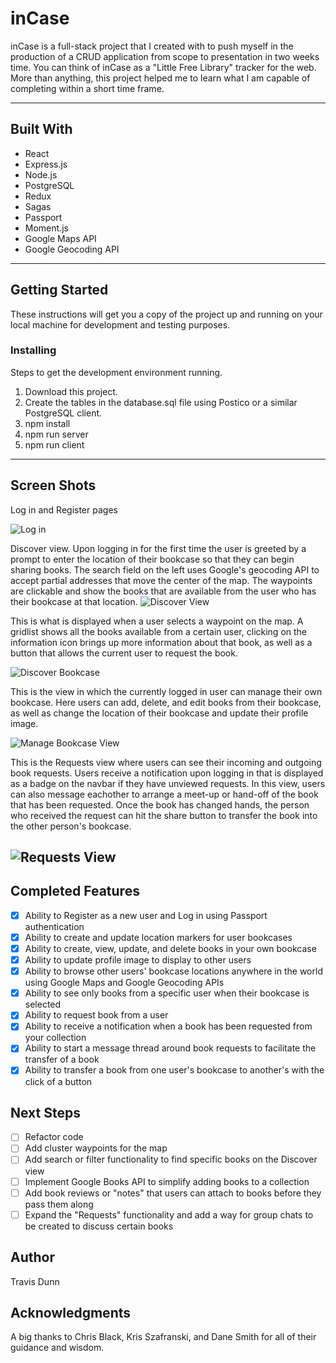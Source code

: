 # inCase 
inCase is a full-stack project that I created with to push myself in the production of a CRUD application from scope to presentation in two weeks time.  You can think of inCase as a "Little Free Library" tracker for the web.  More than anything, this project helped me to learn what I am capable of completing within a short time frame.

---

## Built With
- React
- Express.js
- Node.js
- PostgreSQL
- Redux
- Sagas
- Passport
- Moment.js
- Google Maps API
- Google Geocoding API

---

## Getting Started
These instructions will get you a copy of the project up and running on your local machine for development and testing purposes. 

### Installing
Steps to get the development environment running.

1. Download this project.
2. Create the tables in the database.sql file using Postico or a similar PostgreSQL client.
3. npm install
4. npm run server
5. npm run client

---

## Screen Shots
Log in and Register pages

![Log in](https://i.imgur.com/91HTUju.jpg)

Discover view.  Upon logging in for the first time the user is greeted by a prompt to enter the location of their bookcase so that they can begin sharing books.  The search field on the left uses Google's geocoding API to accept partial addresses that move the center of the map.  The waypoints are clickable and show the books that are available from the user who has their bookcase at that location.
![Discover View](https://i.imgur.com/1mtfXb6.png)

This is what is displayed when a user selects a waypoint on the map.  A gridlist shows all the books available from a certain user, clicking on the information icon brings up more information about that book, as well as a button that allows the current user to request the book.

![Discover Bookcase](https://i.imgur.com/wcSFMpF.jpg)

This is the view in which the currently logged in user can manage their own bookcase.  Here users can add, delete, and edit books from their bookcase, as well as change the location of their bookcase and update their profile image.

![Manage Bookcase View](https://i.imgur.com/ptEk9KS.jpg)

This is the Requests view where users can see their incoming and outgoing book requests.  Users receive a notification upon logging in that is displayed as a badge on the navbar if they have unviewed requests.  In this view, users can also message eachother to arrange a meet-up or hand-off of the book that has been requested.  Once the book has changed hands, the person who received the request can hit the share button to transfer the book into the other person's bookcase.

![Requests View](https://i.imgur.com/na4F0dW.png)
---
## Completed Features
- [x] Ability to Register as a new user and Log in using Passport authentication
- [x] Ability to create and update location markers for user bookcases
- [x] Ability to create, view, update, and delete books in your own bookcase 
- [x] Ability to update profile image to display to other users
- [x] Ability to browse other users' bookcase locations anywhere in the world using Google Maps and Google Geocoding APIs
- [x] Ability to see only books from a specific user when their bookcase is selected
- [x] Ability to request book from a user
- [x] Ability to receive a notification when a book has been requested from your collection
- [x] Ability to start a message thread around book requests to facilitate the transfer of a book
- [x] Ability to transfer a book from one user's bookcase to another's with the click of a button

## Next Steps
- [ ] Refactor code
- [ ] Add cluster waypoints for the map
- [ ] Add search or filter functionality to find specific books on the Discover view
- [ ] Implement Google Books API to simplify adding books to a collection
- [ ] Add book reviews or "notes" that users can attach to books before they pass them along
- [ ] Expand the "Requests" functionality and add a way for group chats to be created to discuss certain books

## Author
Travis Dunn

## Acknowledgments
A big thanks to Chris Black, Kris Szafranski, and Dane Smith for all of their guidance and wisdom.







